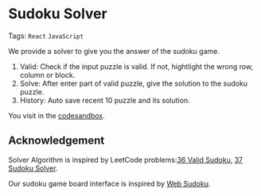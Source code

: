 # Sudoku Solver

Tags: `React` `JavaScript`

We provide a solver to give you the answer of the sudoku game.

1. Valid: Check if the input puzzle is valid. If not, hightlight the wrong row, column or block.
2. Solve: After enter part of valid puzzle, give the solution to the sudoku puzzle.
3. History: Auto save recent 10 puzzle and its solution.

You visit in the [codesandbox](https://codesandbox.io/s/github/xiangaoole/sudoku-solver/tree/main).

## Acknowledgement

Solver Algorithm is inspired by LeetCode problems:[36 Valid Sudoku](https://leetcode.com/problems/valid-sudoku), [37 Sudoku Solver](https://leetcode.com/problems/sudoku-solver).

Our sudoku game board interface is inspired by [Web Sudoku](https://www.websudoku.com/?register).
